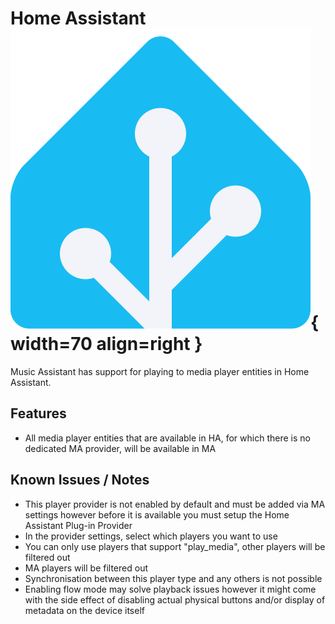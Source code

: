 # Home Assistant ![Preview image](../assets/icons/ha-logo.png){ width=70 align=right }

Music Assistant has support for playing to media player entities in Home Assistant.

## Features

- All media player entities that are available in HA, for which there is no dedicated MA provider, will be available in MA

## Known Issues / Notes

- This player provider is not enabled by default and must be added via MA settings however before it is available you must setup the Home Assistant Plug-in Provider
- In the provider settings, select which players you want to use
- You can only use players that support "play_media", other players will be filtered out
- MA players will be filtered out
- Synchronisation between this player type and any others is not possible
- Enabling flow mode may solve playback issues however it might come with the side effect of disabling actual physical buttons and/or display of metadata on the device itself
